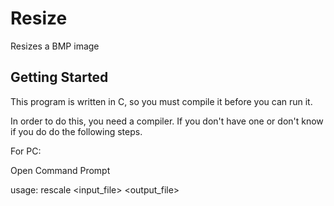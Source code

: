 # Resize

Resizes a BMP image

## Getting Started

This program is written in C, so you must compile it before you can run it.

In order to do this, you need a compiler. If you don't have one or don't know if you do do the following steps.

For PC:

Open Command Prompt 


usage: rescale <ratio> <input_file> <output_file>
